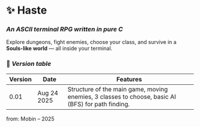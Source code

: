 # ✨ Haste
### *An ASCII terminal RPG written in pure C*

Explore dungeons, fight enemies, choose your class, and survive in a **Souls-like world** — all inside your terminal.  



### 🔮 *Version table*
| Version | Date |                     Features                     |
|---------|------|--------------------------------------------------|
| 0.01    | Aug 24 2025  | Structure of the main game, moving enemies, 3 classes to choose, basic AI (BFS) for path finding. |









from:
  Mobin – 2025
